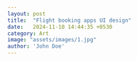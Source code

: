 ```yaml
---
layout: post
title:  "Flight booking apps UI design"
date:   2024-11-10 14:44:35 +0530
category: Art
image: "assets/images/1.jpg"
author: 'John Doe'
---
```

